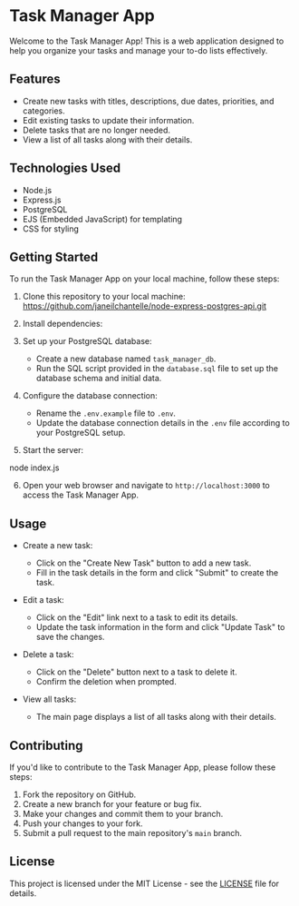 # Task Manager App

Welcome to the Task Manager App! This is a web application designed to help you organize your tasks and manage your to-do lists effectively.

## Features

- Create new tasks with titles, descriptions, due dates, priorities, and categories.
- Edit existing tasks to update their information.
- Delete tasks that are no longer needed.
- View a list of all tasks along with their details.

## Technologies Used

- Node.js
- Express.js
- PostgreSQL
- EJS (Embedded JavaScript) for templating
- CSS for styling

## Getting Started

To run the Task Manager App on your local machine, follow these steps:

1. Clone this repository to your local machine:
https://github.com/janeilchantelle/node-express-postgres-api.git

2. Install dependencies:


3. Set up your PostgreSQL database:
   - Create a new database named `task_manager_db`.
   - Run the SQL script provided in the `database.sql` file to set up the database schema and initial data.

4. Configure the database connection:
   - Rename the `.env.example` file to `.env`.
   - Update the database connection details in the `.env` file according to your PostgreSQL setup.

5. Start the server:

node index.js

6. Open your web browser and navigate to `http://localhost:3000` to access the Task Manager App.

## Usage

- Create a new task:
  - Click on the "Create New Task" button to add a new task.
  - Fill in the task details in the form and click "Submit" to create the task.

- Edit a task:
  - Click on the "Edit" link next to a task to edit its details.
  - Update the task information in the form and click "Update Task" to save the changes.

- Delete a task:
  - Click on the "Delete" button next to a task to delete it.
  - Confirm the deletion when prompted.

- View all tasks:
  - The main page displays a list of all tasks along with their details.

## Contributing

If you'd like to contribute to the Task Manager App, please follow these steps:

1. Fork the repository on GitHub.
2. Create a new branch for your feature or bug fix.
3. Make your changes and commit them to your branch.
4. Push your changes to your fork.
5. Submit a pull request to the main repository's `main` branch.

## License

This project is licensed under the MIT License - see the [LICENSE](LICENSE) file for details.



